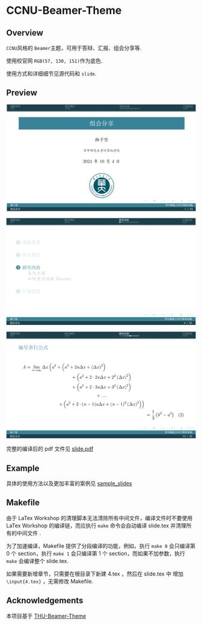 # CCNU-Beamer-Theme

## Overview

`CCNU`风格的 `Beamer`主题，可用于答辩、汇报、组会分享等.

使用校官网 `RGB(57, 130, 151)`作为底色.

使用方式和详细细节见源代码和 `slide`.

## Preview

![](./pic/1.png)

![](./pic/2.png)

![](./pic/3.png)

完整的编译后的 pdf 文件见 [slide.pdf](./slide.pdf)

## Example

具体的使用方法以及更加丰富的案例见 [sample_slides](./sample_slides/)

## Makefile

由于 LaTex Workshop 的清理脚本无法清除所有中间文件，编译文件时不要使用LaTex Workshop 的编译链，而应执行 `make` 命令会自动编译 slide.tex 并清理所有的中间文件 .

为了加速编译，Makefile 提供了分段编译的功能，例如，执行 `make 0` 会只编译第 0 个 section，执行 `make 1` 会只编译第 1 个 section，而如果不加参数，执行 `make` 会编译整个 slide.tex.

如果需要新增章节，只需要在根目录下新建 4.tex ，然后在 slide.tex 中 增加 ` \input{4.tex}` ，无需修改 Makefile. 



## Acknowledgements

本项目基于 [THU-Beamer-Theme](https://github.com/tuna/THU-Beamer-Theme)
